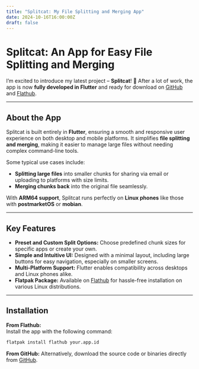 ```yaml
---
title: "Splitcat: My File Splitting and Merging App"
date: 2024-10-16T16:00:00Z
draft: false
---
```


# Splitcat: An App for Easy File Splitting and Merging

I’m excited to introduce my latest project – **Splitcat**! 🎉 After a lot of work, the app is now **fully developed in Flutter** and ready for download on [GitHub](https://github.com/vogonwann/splitcat) and [Flathub](https://flathub.org/apps/details/lol.janjic.Splitcat).  

---

## About the App

Splitcat is built entirely in **Flutter**, ensuring a smooth and responsive user experience on both desktop and mobile platforms. It simplifies **file splitting and merging**, making it easier to manage large files without needing complex command-line tools.

Some typical use cases include:  
- **Splitting large files** into smaller chunks for sharing via email or uploading to platforms with size limits.  
- **Merging chunks back** into the original file seamlessly.  

With **ARM64 support**, Splitcat runs perfectly on **Linux phones** like those with **postmarketOS** or **mobian**.

---

## Key Features

- **Preset and Custom Split Options:** Choose predefined chunk sizes for specific apps or create your own.  
- **Simple and Intuitive UI:** Designed with a minimal layout, including large buttons for easy navigation, especially on smaller screens.  
- **Multi-Platform Support:** Flutter enables compatibility across desktops and Linux phones alike.  
- **Flatpak Package:** Available on [Flathub](https://flathub.org/) for hassle-free installation on various Linux distributions.

---

## Installation

**From Flathub:**  
Install the app with the following command:  
```bash
flatpak install flathub your.app.id
```

**From GitHub:**
Alternatively, download the source code or binaries directly from [GitHub](https://github.com/vogonwann/splitcat/releases).